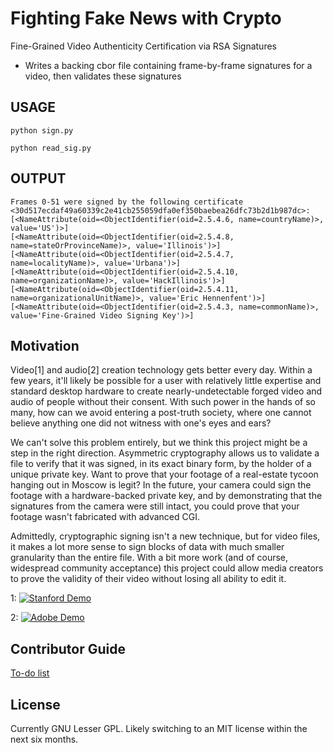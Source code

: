 # Fighting Fake News with Crypto

Fine-Grained Video Authenticity Certification via RSA Signatures

* Writes a backing cbor file containing frame-by-frame signatures for a video, then validates these signatures

## USAGE
  `python sign.py`

  `python read_sig.py`


## OUTPUT

    Frames 0-51 were signed by the following certificate <30d517ecdaf49a60339c2e41cb255059dfa0ef350baebea26dfc73b2d1b987dc>:
    [<NameAttribute(oid=<ObjectIdentifier(oid=2.5.4.6, name=countryName)>, value='US')>]
    [<NameAttribute(oid=<ObjectIdentifier(oid=2.5.4.8, name=stateOrProvinceName)>, value='Illinois')>]
    [<NameAttribute(oid=<ObjectIdentifier(oid=2.5.4.7, name=localityName)>, value='Urbana')>]
    [<NameAttribute(oid=<ObjectIdentifier(oid=2.5.4.10, name=organizationName)>, value='HackIllinois')>]
    [<NameAttribute(oid=<ObjectIdentifier(oid=2.5.4.11, name=organizationalUnitName)>, value='Eric Hennenfent')>]
    [<NameAttribute(oid=<ObjectIdentifier(oid=2.5.4.3, name=commonName)>, value='Fine-Grained Video Signing Key')>]

## Motivation

Video[1] and audio[2] creation technology gets better every day. Within a few years, it'll likely be possible for a user with relatively little expertise and standard desktop hardware to create nearly-undetectable forged video and audio of people without their consent. With such power in the hands of so many, how can we avoid entering a post-truth society, where one cannot believe anything one did not witness with one's eyes and ears?

We can't solve this problem entirely, but we think this project might be a step in the right direction. Asymmetric cryptography allows us to validate a file to verify that it was signed, in its exact binary form, by the holder of a unique private key. Want to prove that your footage of a real-estate tycoon hanging out in Moscow is legit? In the future, your camera could sign the footage with a hardware-backed private key, and by demonstrating that the signatures from the camera were still intact, you could prove that your footage wasn't fabricated with advanced CGI.

Admittedly, cryptographic signing isn't a new technique, but for video files, it makes a lot more sense to sign blocks of data with much smaller granularity than the entire file. With a bit more work (and of course, widespread community acceptance) this project could allow media creators to prove the validity of their video without losing all ability to edit it.


1: [![Stanford Demo](http://img.youtube.com/vi/ohmajJTcpNk/0.jpg)](https://www.youtube.com/watch?v=ohmajJTcpNk "Face2Face: Real-time Face Capture and Reenactment of RGB Videos")

2: [![Adobe Demo](http://img.youtube.com/vi/I3l4XLZ59iw/0.jpg)](https://www.youtube.com/watch?v=I3l4XLZ59iw "Adobe MAX 2016")

## Contributor Guide
[To-do list](https://github.com/ehennenfent/fgsigning/blob/master/CONTRIBUTING.md)

## License
Currently GNU Lesser GPL. Likely switching to an MIT license within the next six months.
